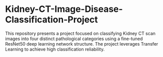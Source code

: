 # Kidney-CT-Image-Disease-Classification-Project
This repository presents a project focused on classifying Kidney CT scan images into four distinct pathological categories using a fine-tuned ResNet50 deep learning network structure. The project leverages Transfer Learning to achieve high classification reliability.
